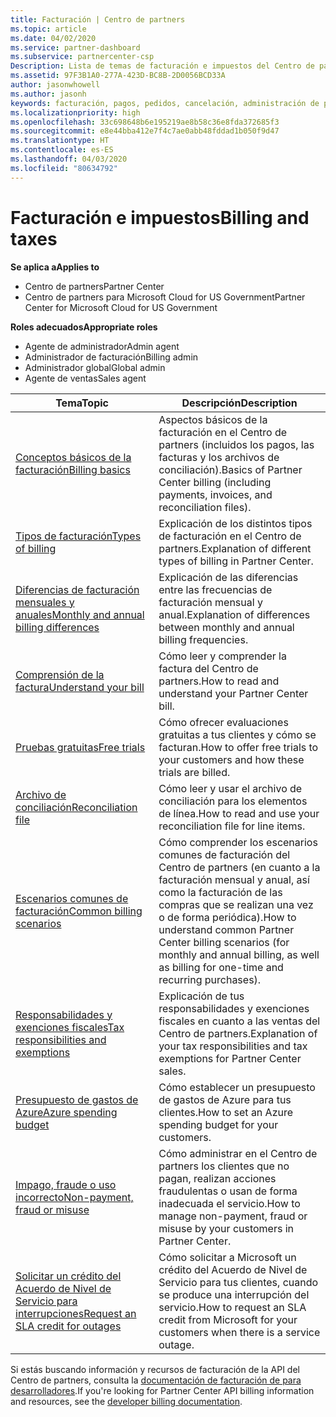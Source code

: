 ```yaml
---
title: Facturación | Centro de partners
ms.topic: article
ms.date: 04/02/2020
ms.service: partner-dashboard
ms.subservice: partnercenter-csp
Description: Lista de temas de facturación e impuestos del Centro de partners, con información sobre recursos de facturación, facturas, facturación de CSP e impuestos.
ms.assetid: 97F3B1A0-277A-423D-BC8B-2D0056BCD33A
author: jasonwhowell
ms.author: jasonh
keywords: facturación, pagos, pedidos, cancelación, administración de pedidos, impago, fraude, uso incorrecto, impuestos, exenciones fiscales, archivos de conciliación, archivo de conciliación
ms.localizationpriority: high
ms.openlocfilehash: 33c698648b6e195219ae8b58c36e8fda372685f3
ms.sourcegitcommit: e8e44bba412e7f4c7ae0abb48fddad1b050f9d47
ms.translationtype: HT
ms.contentlocale: es-ES
ms.lasthandoff: 04/03/2020
ms.locfileid: "80634792"
---
```

# <a name="billing-and-taxes"></a><span data-ttu-id="1aead-104">Facturación e impuestos</span><span class="sxs-lookup"><span data-stu-id="1aead-104">Billing and taxes</span></span>

<span data-ttu-id="1aead-105">**Se aplica a**</span><span class="sxs-lookup"><span data-stu-id="1aead-105">**Applies to**</span></span>

- <span data-ttu-id="1aead-106">Centro de partners</span><span class="sxs-lookup"><span data-stu-id="1aead-106">Partner Center</span></span>
- <span data-ttu-id="1aead-107">Centro de partners para Microsoft Cloud for US Government</span><span class="sxs-lookup"><span data-stu-id="1aead-107">Partner Center for Microsoft Cloud for US Government</span></span>

<span data-ttu-id="1aead-108">**Roles adecuados**</span><span class="sxs-lookup"><span data-stu-id="1aead-108">**Appropriate roles**</span></span>

- <span data-ttu-id="1aead-109">Agente de administrador</span><span class="sxs-lookup"><span data-stu-id="1aead-109">Admin agent</span></span>
- <span data-ttu-id="1aead-110">Administrador de facturación</span><span class="sxs-lookup"><span data-stu-id="1aead-110">Billing admin</span></span>
- <span data-ttu-id="1aead-111">Administrador global</span><span class="sxs-lookup"><span data-stu-id="1aead-111">Global admin</span></span>
- <span data-ttu-id="1aead-112">Agente de ventas</span><span class="sxs-lookup"><span data-stu-id="1aead-112">Sales agent</span></span>

| <span data-ttu-id="1aead-113">Tema</span><span class="sxs-lookup"><span data-stu-id="1aead-113">Topic</span></span> | <span data-ttu-id="1aead-114">Descripción</span><span class="sxs-lookup"><span data-stu-id="1aead-114">Description</span></span> |
| ----- | ----------- |
| [<span data-ttu-id="1aead-115">Conceptos básicos de la facturación</span><span class="sxs-lookup"><span data-stu-id="1aead-115">Billing basics</span></span>](billing-basics.md) | <span data-ttu-id="1aead-116">Aspectos básicos de la facturación en el Centro de partners (incluidos los pagos, las facturas y los archivos de conciliación).</span><span class="sxs-lookup"><span data-stu-id="1aead-116">Basics of Partner Center billing (including payments, invoices, and reconciliation files).</span></span> |
| [<span data-ttu-id="1aead-117">Tipos de facturación</span><span class="sxs-lookup"><span data-stu-id="1aead-117">Types of billing</span></span>](billing-different-types.md) | <span data-ttu-id="1aead-118">Explicación de los distintos tipos de facturación en el Centro de partners.</span><span class="sxs-lookup"><span data-stu-id="1aead-118">Explanation of different types of billing in Partner Center.</span></span> |
| [<span data-ttu-id="1aead-119">Diferencias de facturación mensuales y anuales</span><span class="sxs-lookup"><span data-stu-id="1aead-119">Monthly and annual billing differences</span></span>](billing-annual-monthly.md) | <span data-ttu-id="1aead-120">Explicación de las diferencias entre las frecuencias de facturación mensual y anual.</span><span class="sxs-lookup"><span data-stu-id="1aead-120">Explanation of differences between monthly and annual billing frequencies.</span></span> |
| [<span data-ttu-id="1aead-121">Comprensión de la factura</span><span class="sxs-lookup"><span data-stu-id="1aead-121">Understand your bill</span></span>](read-your-bill.md) | <span data-ttu-id="1aead-122">Cómo leer y comprender la factura del Centro de partners.</span><span class="sxs-lookup"><span data-stu-id="1aead-122">How to read and understand your Partner Center bill.</span></span> |
| [<span data-ttu-id="1aead-123">Pruebas gratuitas</span><span class="sxs-lookup"><span data-stu-id="1aead-123">Free trials</span></span>](offer-your-customers-trials-of-microsoft-products.md) | <span data-ttu-id="1aead-124">Cómo ofrecer evaluaciones gratuitas a tus clientes y cómo se facturan.</span><span class="sxs-lookup"><span data-stu-id="1aead-124">How to offer free trials to your customers and how these trials are billed.</span></span> |
| [<span data-ttu-id="1aead-125">Archivo de conciliación</span><span class="sxs-lookup"><span data-stu-id="1aead-125">Reconciliation file</span></span>](use-the-reconciliation-files.md) | <span data-ttu-id="1aead-126">Cómo leer y usar el archivo de conciliación para los elementos de línea.</span><span class="sxs-lookup"><span data-stu-id="1aead-126">How to read and use your reconciliation file for line items.</span></span> |
| [<span data-ttu-id="1aead-127">Escenarios comunes de facturación</span><span class="sxs-lookup"><span data-stu-id="1aead-127">Common billing scenarios</span></span>](common-billing-scenarios.md) | <span data-ttu-id="1aead-128">Cómo comprender los escenarios comunes de facturación del Centro de partners (en cuanto a la facturación mensual y anual, así como la facturación de las compras que se realizan una vez o de forma periódica).</span><span class="sxs-lookup"><span data-stu-id="1aead-128">How to understand common Partner Center billing scenarios (for monthly and annual billing, as well as billing for one-time and recurring purchases).</span></span> |
| [<span data-ttu-id="1aead-129">Responsabilidades y exenciones fiscales</span><span class="sxs-lookup"><span data-stu-id="1aead-129">Tax responsibilities and exemptions</span></span>](tax-and-tax-exemptions.md) | <span data-ttu-id="1aead-130">Explicación de tus responsabilidades y exenciones fiscales en cuanto a las ventas del Centro de partners.</span><span class="sxs-lookup"><span data-stu-id="1aead-130">Explanation of your tax responsibilities and tax exemptions for Partner Center sales.</span></span> |
| [<span data-ttu-id="1aead-131">Presupuesto de gastos de Azure</span><span class="sxs-lookup"><span data-stu-id="1aead-131">Azure spending budget</span></span>](set-an-azure-spending-budget-for-your-customers.md) | <span data-ttu-id="1aead-132">Cómo establecer un presupuesto de gastos de Azure para tus clientes.</span><span class="sxs-lookup"><span data-stu-id="1aead-132">How to set an Azure spending budget for your customers.</span></span> |
| [<span data-ttu-id="1aead-133">Impago, fraude o uso incorrecto</span><span class="sxs-lookup"><span data-stu-id="1aead-133">Non-payment, fraud or misuse</span></span>](non-payment--fraud--or-misuse.md) | <span data-ttu-id="1aead-134">Cómo administrar en el Centro de partners los clientes que no pagan, realizan acciones fraudulentas o usan de forma inadecuada el servicio.</span><span class="sxs-lookup"><span data-stu-id="1aead-134">How to manage non-payment, fraud or misuse by your customers in Partner Center.</span></span> |
| [<span data-ttu-id="1aead-135">Solicitar un crédito del Acuerdo de Nivel de Servicio para interrupciones</span><span class="sxs-lookup"><span data-stu-id="1aead-135">Request an SLA credit for outages</span></span>](request-credit.md) | <span data-ttu-id="1aead-136">Cómo solicitar a Microsoft un crédito del Acuerdo de Nivel de Servicio para tus clientes, cuando se produce una interrupción del servicio.</span><span class="sxs-lookup"><span data-stu-id="1aead-136">How to request an SLA credit from Microsoft for your customers when there is a service outage.</span></span> |

<span data-ttu-id="1aead-137">Si estás buscando información y recursos de facturación de la API del Centro de partners, consulta la [documentación de facturación de para desarrolladores](https://docs.microsoft.com/partner-center/develop/manage-billing).</span><span class="sxs-lookup"><span data-stu-id="1aead-137">If you're looking for Partner Center API billing information and resources, see the [developer billing documentation](https://docs.microsoft.com/partner-center/develop/manage-billing).</span></span>
